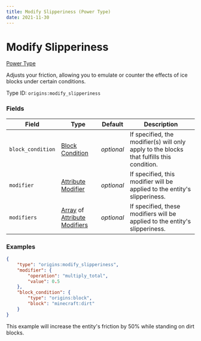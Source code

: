 ```yaml
---
title: Modify Slipperiness (Power Type)
date: 2021-11-30
---
```


# Modify Slipperiness

[Power Type](../power_types.md)

Adjusts your friction, allowing you to emulate or counter the effects of ice blocks under certain conditions.

Type ID: `origins:modify_slipperiness`


### Fields

Field | Type | Default | Description
------|------|---------|-------------
`block_condition` | [Block Condition](../types/block_condition_types.md) | _optional_ | If specified, the modifier(s) will only apply to the blocks that fulfills this condition.
`modifier` | [Attribute Modifier](../data_types/attribute_modifier.md) | _optional_ | If specified, this modifier will be applied to the entity's slipperiness.
`modifiers` | [Array](../data_types/array.md) of [Attribute Modifiers](../data_types/attribute_modifier.md) | _optional_ | If specified, these modifiers will be applied to the entity's slipperiness.


### Examples

```json
{
    "type": "origins:modify_slipperiness",
    "modifier": {
        "operation": "multiply_total",
        "value": 0.5
    },
    "block_condition": {
        "type": "origins:block",
        "block": "minecraft:dirt"
    }
}
```

This example will increase the entity's friction by 50% while standing on dirt blocks.
